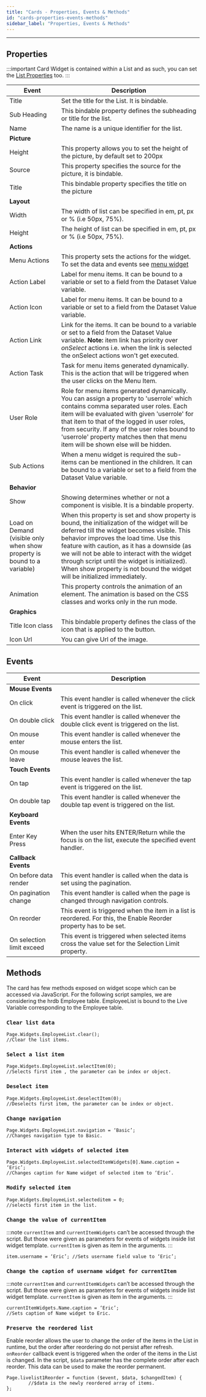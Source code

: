 ```yaml
---
title: "Cards - Properties, Events & Methods"
id: "cards-properties-events-methods"
sidebar_label: "Properties, Events & Methods"
---
```

---
## Properties

:::important
Card Widget is contained within a List and as such, you can set the [List Properties](/learn/app-development/widgets/datalive/list/list-properties-events-methods/#properties) too.
:::

| **Event** | **Description** |
| --- | --- |
| Title | Set the title for the List. It is bindable. |
| Sub Heading | This bindable property defines the subheading or title for the list. |
| Name | The name is a unique identifier for the list. |
| **Picture** |
| Height | This property allows you to set the height of the picture, by default set to 200px |
| Source | This property specifies the source for the picture, it is bindable. |
| Title | This bindable property specifies the title on the picture |
| **Layout** |
| Width | The width of list can be specified in em, pt, px or % (i.e 50px, 75%). |
| Height | The height of list can be specified in em, pt, px or % (i.e 50px, 75%). |
| **Actions** |
| Menu Actions | This property sets the actions for the widget. To set the data and events see [menu widget](/learn/app-development/widgets/navigation/dropdown-menu/) |
| Action Label | Label for menu items. It can be bound to a variable or set to a field from the Dataset Value variable. |
| Action Icon | Label for menu items. It can be bound to a variable or set to a field from the Dataset Value variable. |
| Action Link | Link for the items. It can be bound to a variable or set to a field from the Dataset Value variable. **Note:** item link has priority over _onSelect_ actions i.e. when the link is selected the onSelect actions won't get executed. |
| Action Task | Task for menu items generated dynamically. This is the action that will be triggered when the user clicks on the Menu Item. |
| User Role | Role for menu items generated dynamically. You can assign a property to 'userrole' which contains comma separated user roles. Each item will be evaluated with given 'userrole' for that item to that of the logged in user roles, from security. If any of the user roles bound to 'userrole' property matches then that menu item will be shown else will be hidden. |
| Sub Actions | When a menu widget is required the sub-items can be mentioned in the children. It can be bound to a variable or set to a field from the Dataset Value variable. |
| **Behavior** |
| Show | Showing determines whether or not a component is visible. It is a bindable property. |
| Load on Demand (visible only when show property is bound to a variable) | When this property is set and show property is bound, the initialization of the widget will be deferred till the widget becomes visible. This behavior improves the load time. Use this feature with caution, as it has a downside (as we will not be able to interact with the widget through script until the widget is initialized). When show property is not bound the widget will be initialized immediately. |
| Animation | This property controls the animation of an element. The animation is based on the CSS classes and works only in the run mode. |
| **Graphics** |
| Title Icon class | This bindable property defines the class of the icon that is applied to the button. |
| Icon Url | You can give Url of the image. |

## Events

| **Event** | **Description** |
| --- | --- |
| **Mouse Events** |
| On click | This event handler is called whenever the click event is triggered on the list. |
| On double click | This event handler is called whenever the double click event is triggered on the list. |
| On mouse enter | This event handler is called whenever the mouse enters the list. |
| On mouse leave | This event handler is called whenever the mouse leaves the list. |
| **Touch Events** |
| On tap | This event handler is called whenever the tap event is triggered on the list. |
| On double tap | This event handler is called whenever the double tap event is triggered on the list. |
| **Keyboard Events** |
| Enter Key Press | When the user hits ENTER/Return while the focus is on the list, execute the specified event handler. |
| **Callback Events** |
| On before data render | This event handler is called when the data is set using the pagination. |
| On pagination change | This event handler is called when the page is changed through navigation controls. |
| On reorder | This event is triggered when the item in a list is reordered. For this, the Enable Reorder property has to be set. |
| On selection limit exceed | This event is triggered when selected items cross the value set for the Selection Limit property. |

## Methods

The card has few methods exposed on widget scope which can be accessed via JavaScript. For the following script samples, we are considering the hrdb Employee table. EmployeeList is bound to the Live Variable corresponding to the Employee table.

### `Clear list data`

```    
Page.Widgets.EmployeeList.clear(); 
//Clear the list items.
```

### `Select a list item`

```
Page.Widgets.EmployeeList.selectItem(0); 
//Selects first item , the parameter can be index or object.
```  

### `Deselect item`

```    
Page.Widgets.EmployeeList.deselectItem(0); 
//Deselects first item, the parameter can be index or object.
```

### `Change navigation`

```
Page.Widgets.EmployeeList.navigation = ‘Basic’; 
//Changes navigation type to Basic.
```

### `Interact with widgets of selected item`

```
Page.Widgets.EmployeeList.selectedItemWidgets[0].Name.caption = ‘Eric’; 
//Changes caption for Name widget of selected item to ‘Eric’.
```

### `Modify selected item`

```    
Page.Widgets.EmployeeList.selecteditem = 0; 
//selects first item in the list.
```    
### `Change the value of currentItem`

:::note
`currentItem` and `currentItemWidgets` can’t be accessed through the script. But those were given as parameters for events of widgets inside list widget template. `currentItem` is given as item in the arguments.
:::

```    
item.username = ‘Eric’; //Sets username field value to ‘Eric’;
```

### `Change the caption of username widget for currentItem`

:::note
`currentItem` and `currentItemWidgets` can’t be accessed through the script. But those were given as parameters for events of widgets inside list widget template. `currentItem` is given as item in the arguments.
:::

```    
currentItemWidgets.Name.caption = ‘Eric’; 
//Sets caption of Name widget to Eric.
```

### `Preserve the reordered list`
Enable reorder allows the user to change the order of the items in the List in runtime, but the order after reordering do not persist after refresh. `onReorder` callback event is triggered when the order of the items in the List is changed. In the script, `$data` parameter has the complete order after each reorder. This data can be used to make the reorder permanent.

```
Page.livelist1Reorder = function ($event, $data, $changedItem) { 
        //$data is the newly reordered array of items.
};
```    
